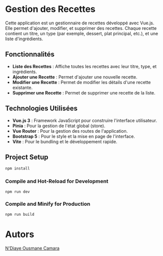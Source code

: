 # Gestion des Recettes

Cette application est un gestionnaire de recettes développé avec Vue.js. Elle permet d'ajouter, modifier, et supprimer des recettes. Chaque recette contient un titre, un type (par exemple, dessert, plat principal, etc.), et une liste d'ingrédients.

## Fonctionnalités

- **Liste des Recettes** : Affiche toutes les recettes avec leur titre, type, et ingrédients.
- **Ajouter une Recette** : Permet d'ajouter une nouvelle recette.
- **Modifier une Recette** : Permet de modifier les détails d'une recette existante.
- **Supprimer une Recette** : Permet de supprimer une recette de la liste.

## Technologies Utilisées

- **Vue.js 3** : Framework JavaScript pour construire l'interface utilisateur.
- **Pinia** : Pour la gestion de l'état global (store).
- **Vue Router** : Pour la gestion des routes de l'application.
- **Bootstrap 5** : Pour le style et la mise en page de l'interface.
- **Vite** : Pour le bundling et le développement rapide.




## Project Setup

```sh
npm install
```

### Compile and Hot-Reload for Development

```shoal
npm run dev
```

### Compile and Minify for Production

```sh
npm run build
```
# Autors
[N'Diaye Ousmane Camara](https://github.com/NdiayeOusmanaCamara)